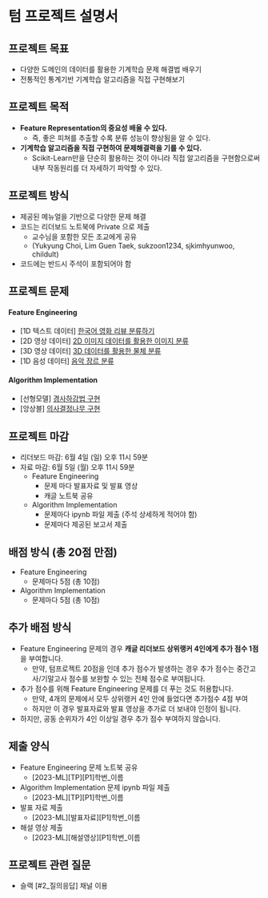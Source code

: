 
# 텀 프로젝트 설명서

## 프로젝트 목표
- 다양한 도메인의 데이터를 활용한 기계학습 문제 해결법 배우기
- 전통적인 통계기반 기계학습 알고리즘을 직접 구현해보기 
 
## 프로젝트 목적
- **Feature Representation의 중요성 배울 수 있다.**
  - 즉, 좋은 피쳐를 추출할 수록 분류 성능이 향상됨을 알 수 있다.
- **기계학습 알고리즘을 직접 구현하여 문제해결력을 기를 수 있다.**
  - Scikit-Learn만을 단순히 활용하는 것이 아니라 직접 알고리즘을 구현함으로써 내부 작동원리를 더 자세하기 파악할 수 있다.

## 프로젝트 방식
- 제공된 메뉴얼을 기반으로 다양한 문제 해결
- 코드는 리더보드 노트북에 Private 으로 제출
  - 교수님을 포함한 모든 조교에게 공유
  - (Yukyung Choi, Lim Guen Taek, sukzoon1234, sjkimhyunwoo, childult)
- 코드에는 반드시 주석이 포함되어야 함

## 프로젝트 문제
#### Feature Engineering 
- [1D 텍스트 데이터]  [한국어 영화 리뷰 분류하기](https://www.kaggle.com/t/ff80742f87a3452bb6d2c42fe34d5c01)
- [2D 영상 데이터]    [2D 이미지 데이터를 활용한 이미지 분류](https://www.kaggle.com/t/7f5138bd8b4a43d7a67ef783c8be9f80)
- [3D 영상 데이터]    [3D 데이터를 활용한 물체 분류](https://www.kaggle.com/t/62c842cad02f427ba7a1a5cfc3062ca9)
- [1D 음성 데이터]    [음악 장르 분류](https://www.kaggle.com/t/6345798952f44f29a9bfccde966b4c26)

#### Algorithm Implementation
- [선형모델] [경사하강법 구현]()
- [앙상블] [의사결정나무 구현]()

## 프로젝트 마감
- 리더보드 마감: 6월 4일 (일) 오후 11시 59분 
- 자료 마감: 6월 5일 (월) 오후 11시 59분 
  - Feature Engineering 
      - 문제 마다 발표자료 및 발표 영상
      - 캐글 노트북 공유
   - Algorithm Implementation
      - 문제마다 ipynb 파일 제출 (주석 상세하게 적어야 함)
      - 문제마다 제공된 보고서 제출

## 배점 방식 (총 20점 만점)
- Feature Engineering 
    - 문제마다 5점 (총 10점)
 - Algorithm Implementation
    - 문제마다 5점 (총 10점)

## 추가 배점 방식
- Feature Engineering 문제의 경우 **캐글 리더보드 상위랭커 4인에게 추가 점수 1점**을 부여합니다.
    - 만약, 텀프로젝트 20점을 인데 추가 점수가 발생하는 경우 추가 점수는 중간고사/기말고사 점수를 보완할 수 있는 전체 점수로 부여됩니다.
- 추가 점수를 위해 Feature Engineering 문제를 더 푸는 것도 허용합니다.
    - 만약, 4개의 문제에서 모두 상위랭커 4인 안에 들었다면 추가점수 4점 부여
    - 하지만 이 경우 발표자료와 발표 영상을 추가로 더 보내야 인정이 됩니다.
- 하지만, 공동 순위자가 4인 이상일 경우 추가 점수 부여하지 않습니다.

## 제출 양식
- Feature Engineering 문제 노트북 공유
    - [2023-ML][TP][P1]학번_이름
- Algorithm Implementation 문제 ipynb 파일 제출
    - [2023-ML][TP][P1]학번_이름
- 발표 자료 제출
    - [2023-ML][발표자료][P1]학번_이름
- 해설 영상 제출
    - [2023-ML][해설영상][P1]학번_이름


## 프로젝트 관련 질문
- 슬랙 [#2_질의응답] 채널 이용
